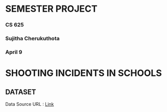# SEMESTER PROJECT

### CS 625

### Sujitha Cherukuthota

### April 9

# SHOOTING INCIDENTS IN SCHOOLS 

## DATASET

Data Source URL : [Link]()
